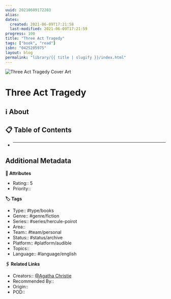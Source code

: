 ```yaml
---
uuid: 20210609172203
alias:
dates:
  created: 2021-06-09T17:21:58
  last-modified: 2021-06-09T17:21:59
progress: 100
title: "Three Act Tragedy"
tags: ["book", "read"]
isbn: "0425205975"
layout: blog
permalink: "library/{{ title | slugify }}/index.html"
---
```


![Three Act Tragedy Cover Art](https://i.gr-assets.com/images/S/compressed.photo.goodreads.com/books/1388695324l/140360.jpg)

# Three Act Tragedy

## ℹ️ About

## 📋 Table of Contents

- ***

## Additional Metadata

**🧰 Attributes**

- Rating:: 5
- Priority::

**🏷 Tags**

- Type:: #type/books
- Genre:: #genre/fiction
- Series:: #series/hercule-poirot
- Area::
- Team:: #team/personal
- Status:: #status/archive
- Platform:: #platform/audible
- Topics::
- Language:: #language/english

**🖇️ Related Links**

- Creators:: [@Agatha Christie](🧔%20Private/People/@Agatha%20Christie.md)
- Recommended By::
- Origin::
- POD::
